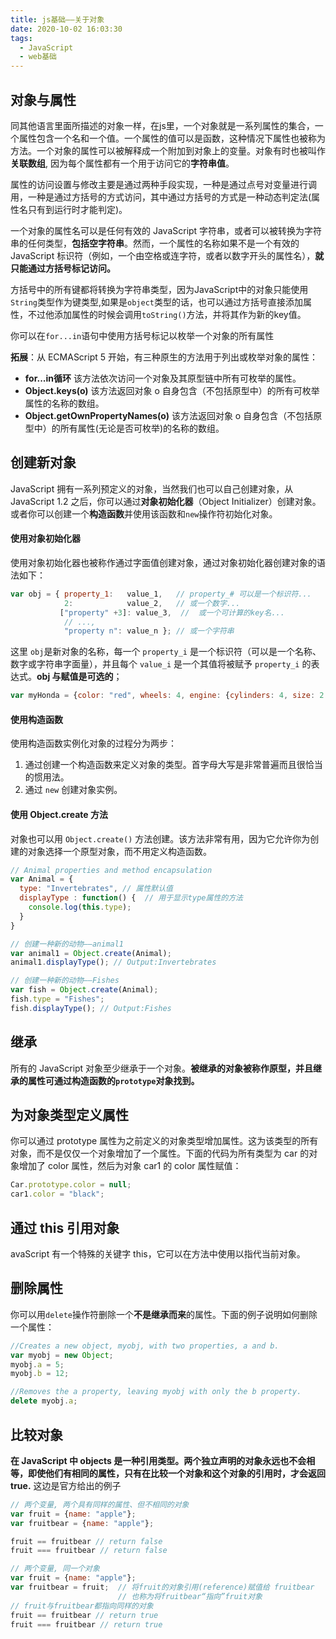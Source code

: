 ```yaml
---
title: js基础——关于对象
date: 2020-10-02 16:03:30
tags:
  - JavaScript
  - web基础
---
```


## 对象与属性
同其他语言里面所描述的对象一样，在js里，一个对象就是一系列属性的集合，一个属性包含一个名和一个值。一个属性的值可以是函数，这种情况下属性也被称为方法。一个对象的属性可以被解释成一个附加到对象上的变量。对象有时也被叫作**关联数组**, 因为每个属性都有一个用于访问它的**字符串值**。
<!--more-->
属性的访问设置与修改主要是通过两种手段实现，一种是通过点号对变量进行调用，一种是通过方括号的方式访问，其中通过方括号的方式是一种动态判定法(属性名只有到运行时才能判定)。

一个对象的属性名可以是任何有效的 JavaScript 字符串，或者可以被转换为字符串的任何类型，**包括空字符串**。然而，一个属性的名称如果不是一个有效的 JavaScript 标识符（例如，一个由空格或连字符，或者以数字开头的属性名），**就只能通过方括号标记访问。**

方括号中的所有键都将转换为字符串类型，因为JavaScript中的对象只能使用`String`类型作为键类型,如果是`object`类型的话，也可以通过方括号直接添加属性，不过他添加属性的时候会调用`toString()`方法，并将其作为新的key值。

你可以在` for...in `语句中使用方括号标记以枚举一个对象的所有属性

**拓展**：从 ECMAScript 5 开始，有三种原生的方法用于列出或枚举对象的属性：
- **for...in循环** 
  该方法依次访问一个对象及其原型链中所有可枚举的属性。
- **Object.keys(o)**
  该方法返回对象 o 自身包含（不包括原型中）的所有可枚举属性的名称的数组。
- **Object.getOwnPropertyNames(o)**
  该方法返回对象 o 自身包含（不包括原型中）的所有属性(无论是否可枚举)的名称的数组。

## 创建新对象
JavaScript 拥有一系列预定义的对象，当然我们也可以自己创建对象，从  JavaScript 1.2 之后，你可以通过**对象初始化器**（Object Initializer）创建对象。或者你可以创建一个**构造函数**并使用该函数和`new`操作符初始化对象。

#### 使用对象初始化器
使用对象初始化器也被称作通过字面值创建对象，通过对象初始化器创建对象的语法如下：
```js
var obj = { property_1:   value_1,   // property_# 可以是一个标识符...
            2:            value_2,   // 或一个数字...
           ["property" +3]: value_3,  //  或一个可计算的key名... 
            // ...,
            "property n": value_n }; // 或一个字符串
```
这里 `obj`是新对象的名称，每一个 `property_i` 是一个标识符（可以是一个名称、数字或字符串字面量），并且每个 `value_i` 是一个其值将被赋予 `property_i` 的表达式。**obj 与赋值是可选的**；
```js
var myHonda = {color: "red", wheels: 4, engine: {cylinders: 4, size: 2.2}};//这里面的engine也是一个对象
```

#### 使用构造函数
使用构造函数实例化对象的过程分为两步：
1. 通过创建一个构造函数来定义对象的类型。首字母大写是非常普遍而且很恰当的惯用法。
2. 通过 `new` 创建对象实例。

#### 使用 Object.create 方法
对象也可以用 `Object.create()` 方法创建。该方法非常有用，因为它允许你为创建的对象选择一个原型对象，而不用定义构造函数。
```js
// Animal properties and method encapsulation
var Animal = {
  type: "Invertebrates", // 属性默认值
  displayType : function() {  // 用于显示type属性的方法
    console.log(this.type);
  }
}

// 创建一种新的动物——animal1 
var animal1 = Object.create(Animal);
animal1.displayType(); // Output:Invertebrates

// 创建一种新的动物——Fishes
var fish = Object.create(Animal);
fish.type = "Fishes";
fish.displayType(); // Output:Fishes
```

## 继承
所有的 JavaScript 对象至少继承于一个对象。**被继承的对象被称作原型，并且继承的属性可通过构造函数的`prototype`对象找到。**

## 为对象类型定义属性
你可以通过 prototype 属性为之前定义的对象类型增加属性。这为该类型的所有对象，而不是仅仅一个对象增加了一个属性。下面的代码为所有类型为 car 的对象增加了 color 属性，然后为对象 car1 的 color 属性赋值：
```js
Car.prototype.color = null;
car1.color = "black";
```

## 通过 this 引用对象
avaScript 有一个特殊的关键字 this，它可以在方法中使用以指代当前对象。

## 删除属性
你可以用`delete`操作符删除一个**不是继承而来**的属性。下面的例子说明如何删除一个属性：
```js
//Creates a new object, myobj, with two properties, a and b.
var myobj = new Object;
myobj.a = 5;
myobj.b = 12;

//Removes the a property, leaving myobj with only the b property.
delete myobj.a;
```

## 比较对象
**在 JavaScript 中 objects 是一种引用类型。两个独立声明的对象永远也不会相等，即使他们有相同的属性，只有在比较一个对象和这个对象的引用时，才会返回true.**
这边是官方给出的例子
```js
// 两个变量, 两个具有同样的属性、但不相同的对象
var fruit = {name: "apple"};
var fruitbear = {name: "apple"};

fruit == fruitbear // return false
fruit === fruitbear // return false
```
```js
// 两个变量, 同一个对象
var fruit = {name: "apple"};
var fruitbear = fruit;  // 将fruit的对象引用(reference)赋值给 fruitbear
                        // 也称为将fruitbear“指向”fruit对象
// fruit与fruitbear都指向同样的对象
fruit == fruitbear // return true
fruit === fruitbear // return true
```
